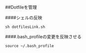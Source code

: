 ##Dotfileを管理

####シェルの反映
```
sh dotfilesLink.sh
```

####.bash_profileの変更を反映させる
```
source ~/.bash_profile
```
